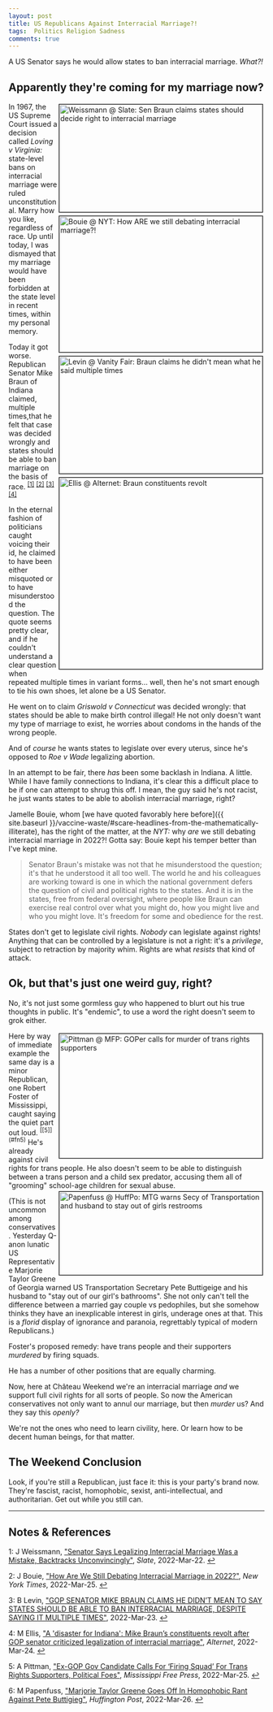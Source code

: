 ```yaml
---
layout: post
title: US Republicans Against Interracial Marriage?!
tags:  Politics Religion Sadness
comments: true
---
```


A US Senator says he would allow states to ban interracial marriage.  _What?!_  


## Apparently they're coming for my marriage now?  

<img src="{{ site.baseurl }}/images/2022-03-27-republicans-against-interracial-marriage-slate-1.jpg" width="400" height="212" alt="Weissmann @ Slate: Sen Braun claims states should decide right to interracial marriage" title="Weissmann @ Slate: Sen Braun claims states should decide right to interracial marriage" style="float: right; margin: 3px 3px 3px 3px; border: 1px solid #000000;">
<img src="{{ site.baseurl }}/images/2022-03-27-republicans-against-interracial-marriage-nyt-1.jpg" width="400" height="268" alt="Bouie @ NYT: How ARE we still debating interracial marriage?!" title="Bouie @ NYT: How ARE we still debating interracial marriage?!" style="float: right; margin: 3px 3px 3px 3px; border: 1px solid #000000;">
<img src="{{ site.baseurl }}/images/2022-03-27-republicans-against-interracial-marriage-vf-1.jpg" width="400" height="231" alt="Levin @ Vanity Fair: Braun claims he didn't mean what he said multiple times" title="Levin @ Vanity Fair: Braun claims he didn't mean what he said multiple times" style="float: right; margin: 3px 3px 3px 3px; border: 1px solid #000000;">
<img src="{{ site.baseurl }}/images/2022-03-27-republicans-against-interracial-marriage-alternet-1.jpg" width="400" height="377" alt="Ellis @ Alternet: Braun constituents revolt" title="Ellis @ Alternet: Braun constituents revolt" style="float: right; margin: 3px 3px 3px 3px; border: 1px solid #000000;">

In 1967, the US Supreme Court issued a decision called _Loving v Virginia:_ state-level bans
on interracial marriage were ruled unconstitutional.  Marry how you like, regardless of
race.  Up until today, I was dismayed that my marriage would have been forbidden at the
state level in recent times, within my personal memory.  

Today it got worse.  Republican Senator Mike Braun of Indiana claimed, multiple times,that he felt that case was decided wrongly and states should be able to ban marriage on the basis of race. <sup id="fn1a">[[1]](#fn1)</sup> <sup id="fn2a">[[2]](#fn2)</sup> <sup id="fn3a">[[3]](#fn3)</sup> <sup id="fn4a">[[4]](#fn4)</sup>  

In the eternal fashion of politicians caught voicing their id, he claimed to have been
either misquoted or to have misunderstood the question.  The quote seems pretty clear, and
if he couldn't understand a clear question when repeated multiple times in variant
forms&hellip; well, then he's not smart enough to tie his own shoes, let alone be a
US Senator.  

He went on to claim _Griswold v Connecticut_ was decided wrongly: that states should be
able to make birth control illegal!  He not only doesn't want my type of marriage to
exist, he worries about condoms in the hands of the wrong people.  

And of _course_ he wants states to legislate over every uterus, since he's opposed to _Roe
v Wade_ legalizing abortion.  

In an attempt to be fair, there _has_ been some backlash in Indiana.  A little.  While I
have family connections to Indiana, it's clear this a difficult place to be if one can
attempt to shrug this off.  I mean, the guy said he's not racist, he just wants states to
be able to abolish interracial marriage, right?  

Jamelle Bouie, whom [we have quoted favorably here before]({{ site.baseurl }}/vaccine-waste/#scare-headlines-from-the-mathematically-illiterate), has the right of the matter, at the _NYT:_
why _are_ we still debating interracial marriage in 2022?!  Gotta say: Bouie kept his temper
better than I've kept mine.  

> Senator Braun's mistake was not that he misunderstood the question; it's that he
> understood it all too well. The world he and his colleagues are working toward is one in
> which the national government defers the question of civil and political rights to the
> states. And it is in the states, free from federal oversight, where people like Braun
> can exercise real control over what you might do, how you might live and who you might
> love. It's freedom for some and obedience for the rest.  

States don't get to legislate civil rights.  _Nobody_ can legislate against rights!
Anything that can be controlled by a legislature is not a right: it's a _privilege_,
subject to retraction by majority whim.  Rights are what _resists_ that kind of attack.  


## Ok, but that's just one weird guy, right?  

No, it's not just some gormless guy who happened to blurt out his true thoughts in
public.  It's "endemic", to use a word the right doesn't seem to grok either.  

<img src="{{ site.baseurl }}/images/2022-03-27-republicans-against-interracial-marriage-mfp-1.jpg" width="400" height="245" alt="Pittman @ MFP: GOPer calls for murder of trans rights supporters" title="Pittman @ MFP: GOPer calls for murder of trans rights supporters" style="float: right; margin: 3px 3px 3px 3px; border: 1px solid #000000;">
Here by way of immediate example the same day is a minor Republican, one Robert Foster of
Mississippi, caught saying the quiet part out loud. <sup id="fn5a">[[5]](#fn5)</sup> He's
already against civil rights for trans people.  He also doesn't seem to be able to
distinguish between a trans person and a child sex predator, accusing them all of
"grooming" school-age children for sexual abuse.  

<img src="{{ site.baseurl }}/images/2022-03-27-republicans-against-interracial-marriage-huffpo-1.jpg" width="400" height="164" alt="Papenfuss @ HuffPo: MTG warns Secy of Transportation and husband to stay out of girls restrooms" title="Papenfuss @ HuffPo: MTG warns Secy of Transportation and husband to stay out of girls restrooms" style="float: right; margin: 3px 3px 3px 3px; border: 1px solid #000000;">

(This is not uncommon among conservatives.  Yesterday Q-anon lunatic US Representative
Marjorie Taylor Greene of Georgia warned US Transportation Secretary Pete Buttigeige and
his husband to "stay out of our girl's bathrooms".  She not only can't tell the difference
between a married gay couple vs pedophiles, but she somehow thinks they have an
inexplicable interest in girls, underage ones at that.  This is a _florid_ display of
ignorance and paranoia, regrettably typical of modern Republicans.)  

Foster's proposed remedy: have trans people and their supporters _murdered_ by firing squads.  

He has a number of other positions that are equally charming.  

Now, here at Ch&acirc;teau Weekend we're an interracial marriage _and_ we support full
civil rights for all sorts of people.  So now the American conservatives not only want to
annul our marriage, but then _murder_ us?  And they say this _openly?_  

We're not the ones who need to learn civility, here.  Or learn how to be decent human
beings, for that matter.  


## The Weekend Conclusion  

Look, if you're still a Republican, just face it: this is your party's brand now.
They're fascist, racist, homophobic, sexist, anti-intellectual, and authoritarian.  Get
out while you still can.  

---

## Notes &amp; References  

<!--
<sup id="fn1a">[[1]](#fn1)</sup>

<a id="fn1">1</a>: ***, ["***"](***), *** [↩](#fn1a)  

<a href="{{ site.baseurl }}/images/***">
  <img src="{{ site.baseurl }}/images/***" width="400" height="***" alt="***" title="***" style="float: right; margin: 3px 3px 3px 3px; border: 1px solid #000000;">
</a>

<iframe width="400" height="224" src="***" allow="accelerometer; encrypted-media; gyroscope; picture-in-picture" allowfullscreen style="float: right; margin: 3px 3px 3px 3px; border: 1px solid #000000;"></iframe>
-->

<a id="fn1">1</a>: J Weissmann, ["Senator Says Legalizing Interracial Marriage Was a Mistake, Backtracks Unconvincingly"](https://slate.com/news-and-politics/2022/03/republican-sen-mike-braun-says-supreme-court-should-not-have-struck-down-state-laws-banning-interracial-marriage-then-backtracks-unconvincingly.html), _Slate_, 2022-Mar-22. [↩](#fn1a)  

<a id="fn2">2</a>: J Bouie, ["How Are We Still Debating Interracial Marriage in 2022?"](https://www.nytimes.com/2022/03/25/opinion/mike-braun-loving-virginia.html), _New York Times_, 2022-Mar-25. [↩](#fn2a)  

<a id="fn3">3</a>: B Levin, ["GOP SENATOR MIKE BRAUN CLAIMS HE DIDN’T MEAN TO SAY STATES SHOULD BE ABLE TO BAN INTERRACIAL MARRIAGE, DESPITE SAYING IT MULTIPLE TIMES"](https://www.vanityfair.com/news/2022/03/mike-braun-supreme-court-interracial-marriage), 2022-Mar-23. [↩](#fn3a)  

<a id="fn4">4</a>: M Ellis, ["A 'disaster for Indiana': Mike Braun’s constituents revolt after GOP senator criticized legalization of interracial marriage"](https://www.alternet.org/2022/03/indiana-residents/), _Alternet_, 2022-Mar-24. [↩](#fn4a)  

<a id="fn5">5</a>: A Pittman, ["Ex-GOP Gov Candidate Calls For ‘Firing Squad’ For Trans Rights Supporters, Political Foes"](https://www.mississippifreepress.org/22283/ex-gop-gov-candidate-calls-for-firing-squad-for-trans-rights-supporters-political-foes/), _Mississippi Free Press_, 2022-Mar-25. [↩](#fn5a)  

<a id="fn6">6</a>: M Papenfuss, ["Marjorie Taylor Greene Goes Off In Homophobic Rant Against Pete Buttigieg"](https://www.huffpost.com/entry/marjorie-taylor-greene-pete-buttigieg-trump-rally-georgia-girls-bathrooms_n_623fa0d8e4b0ccd4f5204362), _Huffington Post_, 2022-Mar-26. [↩](#fn6a)  
